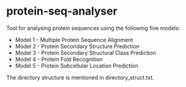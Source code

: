 # protein-seq-analyser

Tool for analysing protein sequences using the following five models:

* Model 1 - Multiple Protein Sequence Alignment
* Model 2 - Protein Secondary Structure Prediction
* Model 3 - Protein Secondary Structural Class Prediction
* Model 4 - Protein Fold Recognition
* Model 5 - Protein Subcellular Location Prediction

The directory structure is mentioned in directory_struct.txt.